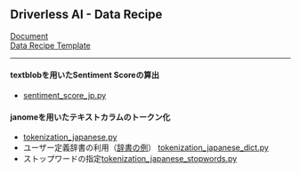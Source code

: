 ## Driverless AI - Data Recipe

[Document](http://docs.h2o.ai/driverless-ai/latest-stable/docs/userguide/custom-recipes-data-recipes.html)  
[Data Recipe Template](https://github.com/h2oai/driverlessai-recipes/blob/rel-1.9.1/data/data_template.py)
****
#### textblobを用いたSentiment Scoreの算出
- [sentiment_score_jp.py](./sentiment_score_jp.py)
#### janomeを用いたテキストカラムのトークン化
- [tokenization_japanese.py](./tokenization_japanese.py)
- ユーザー定義辞書の利用（[辞書の例](../test/tokenize_dict/dict_test.csv)） [tokenization_japanese_dict.py](./tokenization_japanese_dict.py)
- ストップワードの指定[tokenization_japanese_stopwords.py](./tokenization_japanese_stopwords.py)

